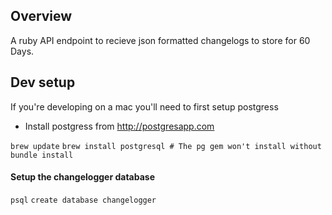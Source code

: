 ## Overview
A ruby API endpoint to recieve json formatted changelogs to store for 60 Days.

## Dev setup
If you're developing on a mac you'll need to first setup postgress
* Install postgress from http://postgresapp.com

```brew update```
```brew install postgresql # The pg gem won't install without```
```bundle install```

#### Setup the changelogger database

```psql```
```create database changelogger```




